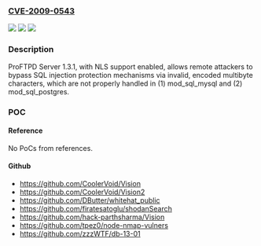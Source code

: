 ### [CVE-2009-0543](https://cve.mitre.org/cgi-bin/cvename.cgi?name=CVE-2009-0543)
![](https://img.shields.io/static/v1?label=Product&message=n%2Fa&color=blue)
![](https://img.shields.io/static/v1?label=Version&message=n%2Fa&color=blue)
![](https://img.shields.io/static/v1?label=Vulnerability&message=n%2Fa&color=brighgreen)

### Description

ProFTPD Server 1.3.1, with NLS support enabled, allows remote attackers to bypass SQL injection protection mechanisms via invalid, encoded multibyte characters, which are not properly handled in (1) mod_sql_mysql and (2) mod_sql_postgres.

### POC

#### Reference
No PoCs from references.

#### Github
- https://github.com/CoolerVoid/Vision
- https://github.com/CoolerVoid/Vision2
- https://github.com/DButter/whitehat_public
- https://github.com/firatesatoglu/shodanSearch
- https://github.com/hack-parthsharma/Vision
- https://github.com/tpez0/node-nmap-vulners
- https://github.com/zzzWTF/db-13-01

